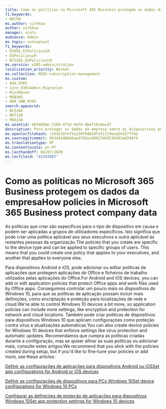 ```yaml
---
title: Como as políticas no Microsoft 365 Business protegem os dados da empresa
f1.keywords:
- NOCSH
ms.author: sirkkuw
author: sirkkuw
manager: scotv
audience: Admin
ms.topic: conceptual
f1_keywords:
- O365E_ESPoliciesLM
- ESPoliciesLM
- BCS365_ESPoliciesLM
ms.service: o365-administration
localization_priority: Normal
ms.collection: M365-subscription-management
ms.custom:
- Adm_O365
- Core_O365Admin_Migration
- MiniMaven
- MSB365
- OKR_SMB_M365
search.appverid:
- BCS160
- MET150
- MOE150
ms.assetid: 665485be-2389-4f1d-9ef8-dbef19c6acdf
description: Para proteger os dados da empresa sobre os dispositivos pessoais dos utilizadores, utilize políticas que visem dispositivos específicos e grupos de segurança.
ms.openlocfilehash: c33d228fef5e138f94810faf1174ea3243277f4d
ms.sourcegitcommit: 053d42480d8aa3792ecb0027ddd53d383a029474
ms.translationtype: MT
ms.contentlocale: pt-PT
ms.lasthandoff: 04/07/2020
ms.locfileid: "41593907"
---
```

# <a name="how-policies-in-microsoft-365-business-protect-company-data"></a><span data-ttu-id="03be3-103">Como as políticas no Microsoft 365 Business protegem os dados da empresa</span><span class="sxs-lookup"><span data-stu-id="03be3-103">How policies in Microsoft 365 Business protect company data</span></span>

<span data-ttu-id="03be3-p101">As políticas que criar são específicas para o tipo de dispositivo em causa e podem ser aplicadas a grupos de utilizadores específicos. Isto significa que pode criar uma política aplicável aos seus executivos e outra aplicável às restantes pessoas da organização.</span><span class="sxs-lookup"><span data-stu-id="03be3-p101">The policies that you create are specific to the device type and can be applied to specific groups of users. This means that you could create one policy that applies to your executives, and another that applies to everyone else.</span></span>
  
<span data-ttu-id="03be3-106">Para dispositivos Android e iOS, pode adicionar ou editar políticas de aplicações que protegem aplicações do Office e ficheiros de trabalho utilizados pelas aplicações do Office.</span><span class="sxs-lookup"><span data-stu-id="03be3-106">For Android and iOS devices, you can add or edit application policies that protect Office apps and work files used by Office apps.</span></span> <span data-ttu-id="03be3-107">Conseguimos controlar um pouco mais os dispositivos do Windows 10, para que as políticas de aplicação possam incluir mais definições, como encriptação e proteção para localizações de rede e cloud.</span><span class="sxs-lookup"><span data-stu-id="03be3-107">We're able to control Windows 10 devices a bit more, so application policies can include more settings, like encryption and protection for network and cloud locations.</span></span> <span data-ttu-id="03be3-108">Também pode criar políticas de dispositivos para dispositivos Windows 10 que aplicam configurações como proteção contra vírus e atualizações automáticas.</span><span class="sxs-lookup"><span data-stu-id="03be3-108">You can also create device policies for Windows 10 devices that enforce settings like virus protection and automatic updates.</span></span> <span data-ttu-id="03be3-109">Recomendamos que cumpra as políticas criadas durante a configuração, mas se quiser afinar as suas políticas ou adicionar mais, consulte estes artigos:</span><span class="sxs-lookup"><span data-stu-id="03be3-109">We recommend that you stick with the policies created during setup, but if you'd like to fine-tune your policies or add more, see these articles:</span></span>
  
[<span data-ttu-id="03be3-110">Definir as configurações de aplicações para dispositivos Android ou iOS</span><span class="sxs-lookup"><span data-stu-id="03be3-110">Set app configurations for Android or iOS devices</span></span>](app-protection-settings-for-android-and-ios.md)
  
[<span data-ttu-id="03be3-111">Definir as configurações de dispositivos para PCs Windows 10</span><span class="sxs-lookup"><span data-stu-id="03be3-111">Set device configurations for Windows 10 PCs</span></span>](protection-settings-for-windows-10-pcs.md)
  
[<span data-ttu-id="03be3-112">Configurar as definições de proteção de aplicações para dispositivos Windows 10</span><span class="sxs-lookup"><span data-stu-id="03be3-112">Set app protection settings for Windows 10 devices</span></span>](protection-settings-for-windows-10-devices.md)
  

